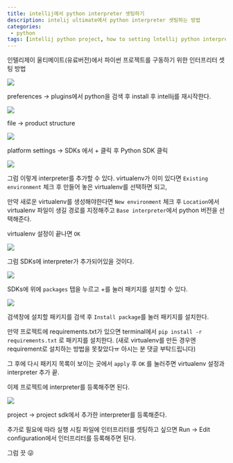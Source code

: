 ```yaml
---
title: intellij에서 python interpreter 셋팅하기
description: intelij ultimate에서 python interpreter 셋팅하는 방법
categories:
 - python
tags: [intellij python project, how to setting lntellij python interpreter]
---
```


인텔리제이 울티메이트(유료버전)에서 파이썬 프로젝트를 구동하기 위한 인터프리터 셋팅 방법

![](https://user-images.githubusercontent.com/32219612/77221355-702fdd80-6b8c-11ea-8159-d7a7dde445e7.png)

preferences -> plugins에서 python을 검색 후 install 후 intellij를 재시작한다.

![](https://user-images.githubusercontent.com/32219612/77221357-72923780-6b8c-11ea-9583-7684b38da7e2.png)

file -> product structure 

![](https://user-images.githubusercontent.com/32219612/77221358-73c36480-6b8c-11ea-9621-cd120fc27c58.png)

platform settings -> SDKs 에서 + 클릭 후  Python SDK 클릭

![](https://user-images.githubusercontent.com/32219612/77825571-75bd9280-714d-11ea-9cbd-7dfbcf9945e0.png)

그럼 이렇게 interpreter를 추가할 수 있다. virtualenv가 이미 있다면 `Existing environment` 체크 후 만들어 놓은 virtualenv를 선택하면 되고, 

만약 새로운 virtualenv를 생성해야한다면 `New environment` 체크 후 `Location`에서 virtualenv 파일이 생길 경로를 지정해주고 `Base interpreter`에서 python 버전을 선택해준다.

virtualenv 설정이 끝나면 `OK`

![](https://user-images.githubusercontent.com/32219612/77221361-74f49180-6b8c-11ea-92cd-c6f64d8ba6b1.png)

그럼 SDKs에 interpreter가 추가되어있을 것이다. 

![](https://user-images.githubusercontent.com/32219612/77221364-758d2800-6b8c-11ea-8b49-c22e5648562e.png)

SDKs에 위에 `packages` 탭을 누르고 +를 눌러 패키지를 설치할 수 있다.

![](https://user-images.githubusercontent.com/32219612/77221366-7625be80-6b8c-11ea-8232-f9eefbdc863e.png)

검색창에 설치할 패키지를 검색 후 `Install package`를 눌러 패키지를 설치한다.

만약 프로젝트에 requirements.txt가 있으면 terminal에서 `pip install -r requirements.txt` 로 패키지를 설치한다. (새로 virtualenv를 만든 경우엔 requirement로 설치하는 방법을 못찾았다ㅠ 아시는 분 댓글 부탁드립니다)

그 후에 다시 패키지 목록이 보이는 곳에서 `apply` 후 `OK` 를 눌러주면 virtualenv 설정과 interpreter 추가 끝.

이제 프로젝트에 interpreter를 등록해주면 된다.

![](https://user-images.githubusercontent.com/32219612/77825468-e2845d00-714c-11ea-91dc-c1ab8ba7c64c.png)

project -> project sdk에서 추가한 interpreter를 등록해준다.

추가로 필요에 따라 실행 시킬 파일에 인터프리터를 셋팅하고 싶으면 Run -> Edit configuration에서 인터프리터를 등록해주면 된다. 



그럼 끗 😜
